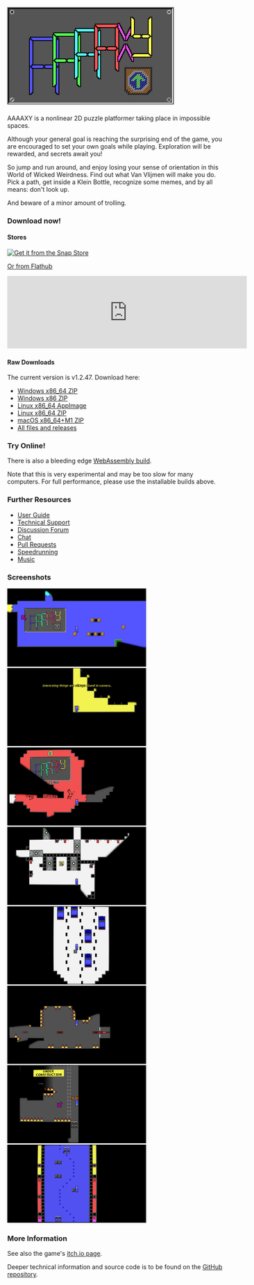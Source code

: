 ## ![AAAAXY](logo.png)

AAAAXY is a nonlinear 2D puzzle platformer taking place in impossible spaces.

Although your general goal is reaching the surprising end of the game,
you are encouraged to set your own goals while playing. Exploration will
be rewarded, and secrets await you\!

So jump and run around, and enjoy losing your sense of orientation in
this World of Wicked Weirdness. Find out what Van Vlijmen will make you
do. Pick a path, get inside a Klein Bottle, recognize some memes, and by
all means: don't look up.

And beware of a minor amount of trolling.

### Download now\!

#### Stores

[![Get it from the Snap
Store](https://snapcraft.io/static/images/badges/en/snap-store-black.svg)](https://snapcraft.io/aaaaxy)

[Or from
Flathub](https://flathub.org/apps/details/io.github.divverent.aaaaxy)

<iframe frameborder="0" src="https://itch.io/embed/1199736?dark=true" width="552" height="167"><a href="https://divverent.itch.io/aaaaxy">AAAAXY by divVerent</a></iframe>

#### Raw Downloads

<!-- BEGIN DOWNLOAD LINKS TEMPLATE
The current version is VERSION. Download here:

  - [Windows x86_64 ZIP](https://github.com/divVerent/aaaaxy/releases/download/VERSION/aaaaxy-windows-amd64-VERSION.zip)
  - [Windows x86 ZIP](https://github.com/divVerent/aaaaxy/releases/download/VERSION/aaaaxy-windows-386-VERSION.zip)
  - [Linux x86_64 AppImage](https://github.com/divVerent/aaaaxy/releases/download/VERSION/AAAAXY-x86_64.AppImage)
  - [Linux x86_64 ZIP](https://github.com/divVerent/aaaaxy/releases/download/VERSION/aaaaxy-linux-amd64-VERSION.zip)
  - [macOS x86_64+M1 ZIP](https://github.com/divVerent/aaaaxy/releases/download/VERSION/aaaaxy-darwin-VERSION.zip)
  - [All files and releases](https://github.com/divVerent/aaaaxy/releases)
END DOWNLOAD LINKS TEMPLATE -->

<!-- BEGIN DOWNLOAD LINKS -->
The current version is v1.2.47. Download here:

  - [Windows x86_64 ZIP](https://github.com/divVerent/aaaaxy/releases/download/v1.2.47/aaaaxy-windows-amd64-v1.2.47.zip)
  - [Windows x86 ZIP](https://github.com/divVerent/aaaaxy/releases/download/v1.2.47/aaaaxy-windows-386-v1.2.47.zip)
  - [Linux x86_64 AppImage](https://github.com/divVerent/aaaaxy/releases/download/v1.2.47/AAAAXY-x86_64.AppImage)
  - [Linux x86_64 ZIP](https://github.com/divVerent/aaaaxy/releases/download/v1.2.47/aaaaxy-linux-amd64-v1.2.47.zip)
  - [macOS x86_64+M1 ZIP](https://github.com/divVerent/aaaaxy/releases/download/v1.2.47/aaaaxy-darwin-v1.2.47.zip)
  - [All files and releases](https://github.com/divVerent/aaaaxy/releases)
<!-- END DOWNLOAD LINKS -->

### Try Online\!

There is also a bleeding edge [WebAssembly
build](https://rm.cloudns.org/aaaaxy/current/aaaaxy.html).

Note that this is very experimental and may be too slow for many
computers. For full performance, please use the installable builds
above.

### Further Resources

* [User Guide](userguide.md)
* [Technical Support](https://github.com/divVerent/aaaaxy/issues)
* [Discussion Forum](https://github.com/divVerent/aaaaxy/discussions)
* [Chat](https://matrix.to/#/#aaaaxy:matrix.org)
* [Pull Requests](https://github.com/divVerent/aaaaxy/pulls)
* [Speedrunning](speedrunning.md)
* [Music](music.md)

### Screenshots

[![shot1](screenshots/shot1.jpg)](https://raw.githubusercontent.com/divVerent/aaaaxy/main/docs/screenshots/shot1.png)
[![shot2](screenshots/shot2.jpg)](https://raw.githubusercontent.com/divVerent/aaaaxy/main/docs/screenshots/shot2.png)
[![shot3](screenshots/shot3.jpg)](https://raw.githubusercontent.com/divVerent/aaaaxy/main/docs/screenshots/shot3.png)
[![shot4](screenshots/shot4.jpg)](https://raw.githubusercontent.com/divVerent/aaaaxy/main/docs/screenshots/shot4.png)
[![shot5](screenshots/shot5.jpg)](https://raw.githubusercontent.com/divVerent/aaaaxy/main/docs/screenshots/shot5.png)
[![shot6](screenshots/shot6.jpg)](https://raw.githubusercontent.com/divVerent/aaaaxy/main/docs/screenshots/shot6.png)
[![shot7](screenshots/shot7.jpg)](https://raw.githubusercontent.com/divVerent/aaaaxy/main/docs/screenshots/shot7.png)
[![shot8](screenshots/shot8.jpg)](https://raw.githubusercontent.com/divVerent/aaaaxy/main/docs/screenshots/shot8.png)

### More Information

See also the game's [itch.io page](https://divVerent.itch.io/aaaaxy).

Deeper technical information and source code is to be found on the
[GitHub repository](https://github.com/divVerent/aaaaxy).

